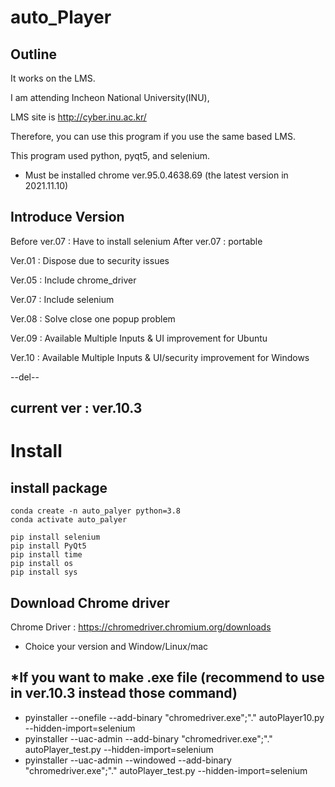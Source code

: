 # auto_Player

## Outline
It works on the LMS.

I am attending Incheon National University(INU), 

LMS site is http://cyber.inu.ac.kr/

Therefore, you can use this program if you use the same based LMS.

This program used python, pyqt5, and selenium.

* Must be installed chrome ver.95.0.4638.69 (the latest version in 2021.11.10)

## Introduce Version

Before ver.07 : Have to install selenium
After ver.07 : portable

Ver.01 : Dispose due to security issues

Ver.05 : Include chrome_driver

Ver.07 : Include selenium

Ver.08 : Solve close one popup problem

Ver.09 : Available Multiple Inputs & UI improvement for Ubuntu

Ver.10 : Available Multiple Inputs & UI/security improvement  for Windows

--del--

current ver : ver.10.3
---
# Install

## install package
```shel
conda create -n auto_palyer python=3.8
conda activate auto_palyer

pip install selenium
pip install PyQt5
pip install time
pip install os
pip install sys
```

## Download Chrome driver
Chrome Driver : https://chromedriver.chromium.org/downloads
* Choice your version and Window/Linux/mac

## *If you want to make .exe file (recommend to use in ver.10.3 instead those command)
* pyinstaller --onefile --add-binary "chromedriver.exe";"." autoPlayer10.py --hidden-import=selenium
* pyinstaller --uac-admin --add-binary "chromedriver.exe";"." autoPlayer_test.py --hidden-import=selenium
* pyinstaller --uac-admin --windowed --add-binary "chromedriver.exe";"." autoPlayer_test.py --hidden-import=selenium

